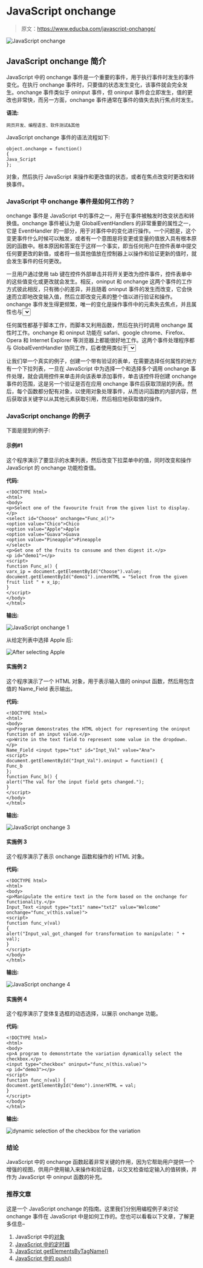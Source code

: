 # JavaScript onchange

> 原文：<https://www.educba.com/javascript-onchange/>

![JavaScript onchange](img/fb61517ee42f667372a11057f0865765.png)



## JavaScript onchange 简介

JavaScript 中的 onchange 事件是一个重要的事件，用于执行事件时发生的事件变化。在执行 onchange 事件时，只要值的状态发生变化，该事件就会完全发生。onchange 事件类似于 oninput 事件，但 oninput 事件会立即发生，值的更改也非常快，而另一方面，onchange 事件通常在事件的值失去执行焦点时发生。

**语法:**

<small>网页开发、编程语言、软件测试&其他</small>

JavaScript onchange 事件的语法流程如下:

```
object.onchange = function()
{
Java_Script
};
```

对象，然后执行 JavaScript 来操作和更改值的状态，或者在焦点改变时更改和转换事件。

### JavaScript 中 onchange 事件是如何工作的？

onchange 事件是 JavaScript 中的事件之一，用于在事件被触发时改变状态和转换值。onchange 事件被认为是 GlobalEventHandlers 的非常重要的属性之一，它是 EventHandler 的一部分，用于对事件中的变化进行操作。一个问题是，这个变更事件什么时候可以触发，或者有一个意图是将变更或变量的值放入具有根本原因的函数中。根本原因和答案在于这样一个事实，即当任何用户在控件表单中提交任何要更改的新值，或者将一些其他值放在控制器上以操作和验证更新的值时，就会发生事件的任何更改。

一旦用户通过使用 tab 键在控件外部单击并将开关更改为控件事件，控件表单中的这些值变化或更改就会发生。相反，oninput 和 onchange 这两个事件的工作方式彼此相反，只有微小的差异，并且随着 oninput 事件的发生而改变，它会快速而立即地改变输入值，然后立即改变元素的整个值以进行验证和操作。onchange 事件发生得更频繁，唯一的变化是操作事件中的元素失去焦点，并且属性也与<select>元素相关联。</select>

任何属性都基于脚本工作，而脚本又利用函数，然后在执行时调用 onchange 属性时工作。onchange 和 oninput 功能在 safari、google chrome、Firefox、Opera 和 Internet Explorer 等浏览器上都能很好地工作。这两个事件处理程序都与 GlobalEventHandler 协同工作，后者使用类似于<select>的属性，并且需要在执行时频繁调用。与 oninput 事件不同，onchange 事件不调用 onchange 事件处理程序，并且不一定在每次更改该元素的值时调用。</select>

让我们举一个真实的例子，创建一个带有验证的表单，在需要选择任何属性的地方有一个下拉列表，一旦在 JavaScript 中为选择一个和选择多个调用 onchange 事件处理，就会调用控件来单击并向该表单添加事件，单击该控件将创建 onchange 事件的范围，这是另一个验证是否在应用 onchange 事件后获取顶层的列表。然后，每个函数都分配有对象，以使用对象处理事件，从而访问函数的内部内容，然后获取该关键字以从其他元素获取引用，然后相应地获取值的操作。

### JavaScript onchange 的例子

下面是提到的例子:

#### 示例#1

这个程序演示了要显示的水果列表，然后改变下拉菜单中的值，同时改变和操作 JavaScript 的 onchange 功能检查值。

**代码:**

```
<!DOCTYPE html>
<html>
<body>
<p>Select one of the favourite fruit from the given list to display. </p>
<select id="Choose" onchange="Func_a()">
<option value="Chico">Chico
<option value="Apple">Apple
<option value="Guava">Guava
<option value="Pineapple">Pineapple
</select>
<p>Get one of the fruits to consume and then digest it.</p>
<p id="demo1"></p>
<script>
function Func_a() {
varx_ip = document.getElementById("Choose").value;
document.getElementById("demo1").innerHTML = "Select from the given fruit list " + x_ip;
}
</script>
</body>
</html>
```

**输出:**

![JavaScript onchange 1](img/e9697785347e6da64dc4105085cf4c81.png)



从给定列表中选择 Apple 后:

![After selecting Apple](img/1c21816f6ab9733dd32d6dfad3287b2c.png)



#### 实施例 2

这个程序演示了一个 HTML 对象，用于表示输入值的 oninput 函数，然后用包含值的 Name_Field 表示输出。

**代码:**

```
<!DOCTYPE html>
<html>
<body>
<p>Program demonstrates the HTML object for representing the oninput function of an input value.</p>
<p>Write in the text field to represent some value in the dropdown.</p>
Name_Field <input type="txt" id="Inpt_Val" value="Ana">
<script>
document.getElementById("Inpt_Val").oninput = function() {
Func_b
};
function Func_b() {
alert("The val for the input field gets changed.");
}
</script>
</body>
</html>
```

**输出:**

![JavaScript onchange 3](img/6fd72420094eb795fa043b5df2464297.png)



#### 实施例 3

这个程序演示了表示 onchange 函数和操作的 HTML 对象。

**代码:**

```
<!DOCTYPE html>
<html>
<body>
<p>Manipulate the entire text in the form based on the onchange for functionality.</p>
Input_Text <input type="txt1" name="txt2" value="Welcome" onchange="func_v(this.value)">
<script>
function func_v(val)
{
alert("Input_val_got_changed for transformation to manipulate: " + val);
}
</script>
</body>
</html>
```

**输出:**

![JavaScript onchange 4](img/9b7b58e737e89b79152b47d525589d4f.png)



#### 实施例 4

这个程序演示了变体复选框的动态选择，以展示 onchange 功能。

**代码:**

```
<!DOCTYPE html>
<html>
<body>
<p>A program to demonstrtate the variation dynamically select the checkbox.</p>
<input type="checkbox" oninput="func_n(this.value)">
<p id="demo3"></p>
<script>
function func_n(val) {
document.getElementById("demo").innerHTML = val;
}
</script>
</body>
</html>
```

**输出:**

![dynamic selection of the checkbox for the variation](img/a39a6e047add70335e69dc6ccae37c8b.png)



### 结论

JavaScript 中的 onchange 函数起着非常关键的作用，因为它帮助用户提供一个增强的视图，供用户使用输入来操作和验证值，以交叉检查给定输入的值转换，并作为 JavaScript 中 oninput 函数的补充。

### 推荐文章

这是一个 JavaScript onchange 的指南。这里我们分别用编程例子来讨论 onchange 事件在 JavaScript 中是如何工作的。您也可以看看以下文章，了解更多信息–

1.  JavaScript 中的[对象](https://www.educba.com/object-in-javascript/)
2.  [JavaScript 中的定时器](https://www.educba.com/timer-in-javascript/)
3.  [JavaScript getElementsByTagName()](https://www.educba.com/javascript-getelementsbytagname/)
4.  [JavaScript 中的 push()](https://www.educba.com/push-in-javascript/)





